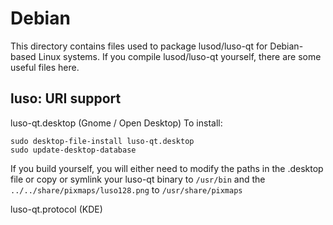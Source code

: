 
Debian
====================
This directory contains files used to package lusod/luso-qt
for Debian-based Linux systems. If you compile lusod/luso-qt yourself, there are some useful files here.

## luso: URI support ##


luso-qt.desktop  (Gnome / Open Desktop)
To install:

	sudo desktop-file-install luso-qt.desktop
	sudo update-desktop-database

If you build yourself, you will either need to modify the paths in
the .desktop file or copy or symlink your luso-qt binary to `/usr/bin`
and the `../../share/pixmaps/luso128.png` to `/usr/share/pixmaps`

luso-qt.protocol (KDE)

